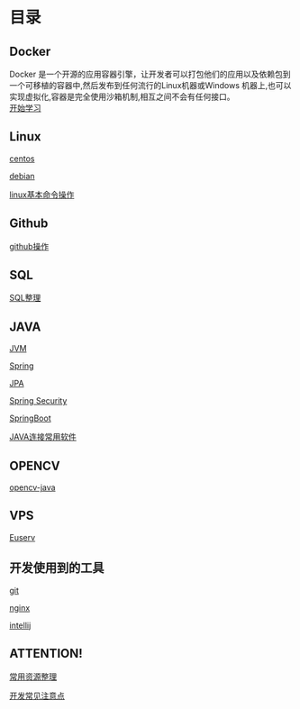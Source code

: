 # 目录



## Docker
Docker 是一个开源的应用容器引擎，让开发者可以打包他们的应用以及依赖包到一个可移植的容器中,然后发布到任何流行的Linux机器或Windows 机器上,也可以实现虚拟化,容器是完全使用沙箱机制,相互之间不会有任何接口。
<br/>
[开始学习](/docker/docker-install.html)

## Linux
[centos](/linux/centos.html)

[debian](/linux/debian.html)

[linux基本命令操作](/linux/linux.html)

## Github

[github操作](/github/github.html)

## SQL

[SQL整理](/sql/sql.html)

## JAVA
[JVM](/java/jvm.html)

[Spring](/java/spring.html)

[JPA](/java/jpa.html)

[Spring Security](/java/spring-security.html)

[SpringBoot](/java/springboot.html)

[JAVA连接常用软件](/java/java-connect.html)

## OPENCV

[opencv-java](/opencv/opencv-java.html)

## VPS

[Euserv](/vps/euserv.html)

## 开发使用到的工具
[git](/tools/git.html)

[nginx](/tools/nginx.html)

[intellij](/tools/intellij.html)

## ATTENTION!
[常用资源整理](/resource.html)

[开发常见注意点](/attention.html)







